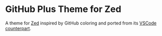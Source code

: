 # GitHub Plus Theme for Zed

A theme for [Zed](https://zed.dev/) inspired by GitHub coloring and ported from its [VSCode counterpart](https://github.com/thenikso/github-plus-theme).
